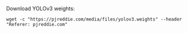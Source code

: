 Download YOLOv3 weights:

`wget -c "https://pjreddie.com/media/files/yolov3.weights" --header "Referer: pjreddie.com"`